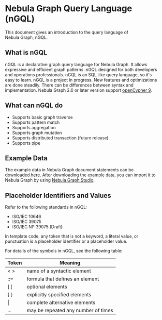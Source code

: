 # Nebula Graph Query Language (nGQL)

This document gives an introduction to the query language of Nebula Graph, nGQL.

## What is nGQL

nGQL is a declarative graph query language for Nebula Graph. It allows expressive and efficient graph patterns. nGQL designed for both developers and operations professionals. nGQL is an SQL-like query language, so it's easy to learn. nGQL is a project in progress. New features and optimizations are done steadily. There can be differences between syntax and implementation. Nebula Graph 2.0 or later version support [openCypher 9](https://www.opencypher.org/resources).

## What can nGQL do

- Supports basic graph traverse
- Supports pattern match
- Supports aggregation
- Supports graph mutation
- Supports distributed transaction (future release)
- Supports pipe

## Example Data

The example data in Nebula Graph document statements can be downloaded [here](../nba-2.X.ngql). After downloading the example data, you can import it to Nebula Graph by using [Nebula Graph Studio](https://github.com/vesoft-inc/nebula-web-docker/tree/master/v2).

## Placeholder Identifiers and Values

Refer to the following standards in nGQL:

- ISO/IEC 10646
- ISO/IEC 39075
- ISO/IEC NP 39075 (Draft)

In template code, any token that is not a keyword, a literal value, or punctuation is a placeholder identifier or a placeholder value.

For details of the symbols in nGQL, see the following table:

|  Token | Meaning  |
|  ----  | ----  |
| < >    | name of a syntactic element |
| ::=    | formula that defines an element |
| [ ]    | optional elements |
| { }    | explicitly specified elements |
|  \|    | complete alternative elements |
| ...    |  may be repeated any number of times |
